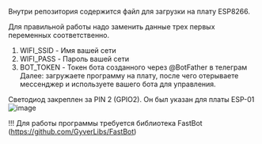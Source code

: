Внутри репозитория содержится файл для загрузки на плату ESP8266.

Для правильной работы надо заменить данные трех первых переменных соответственно.
1. WIFI_SSID - Имя вашей сети
2. WIFI_PASS - Пароль вашей сети
3. BOT_TOKEN - Токен бота созданного через @BotFather в телеграм
Далее: загружаете программу на плату, после чего отерываете мессенджер и используете вашего бота для управления.

Светодиод закреплен за PIN 2 (GPIO2). Он был указан для платы ESP-01
![image](https://github.com/stsvift/TelegramLedControl/assets/102189717/bac8660f-d76c-46d3-b3f9-d4a9ba1cd232)

!!! Для работы программы требуется библиотека FastBot (https://github.com/GyverLibs/FastBot)
